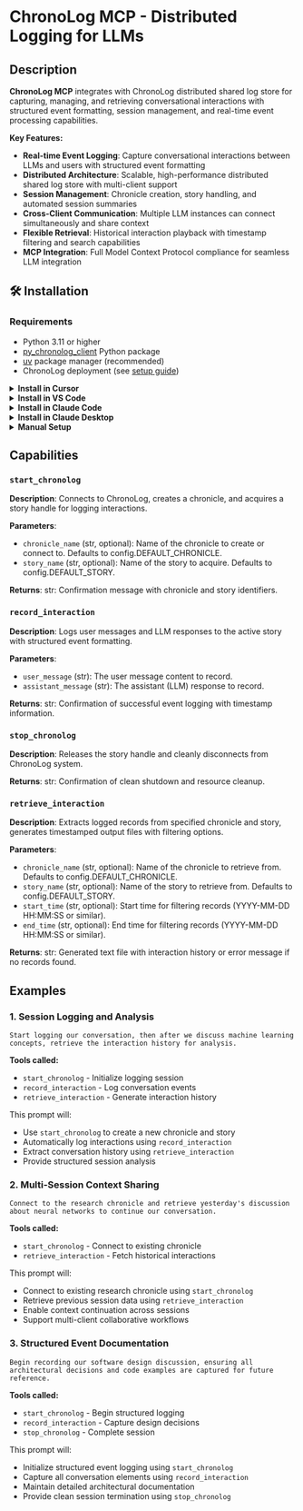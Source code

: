 # ChronoLog MCP - Distributed Logging for LLMs


## Description

**ChronoLog MCP** integrates with ChronoLog distributed shared log store for capturing, managing, and retrieving conversational interactions with structured event formatting, session management, and real-time event processing capabilities.

**Key Features:**
- **Real-time Event Logging**: Capture conversational interactions between LLMs and users with structured event formatting
- **Distributed Architecture**: Scalable, high-performance distributed shared log store with multi-client support
- **Session Management**: Chronicle creation, story handling, and automated session summaries
- **Cross-Client Communication**: Multiple LLM instances can connect simultaneously and share context
- **Flexible Retrieval**: Historical interaction playback with timestamp filtering and search capabilities
- **MCP Integration**: Full Model Context Protocol compliance for seamless LLM integration


## 🛠️ Installation

### Requirements

- Python 3.11 or higher
- [py_chronolog_client](https://github.com/grc-iit/ChronoLog) Python package
- [uv](https://docs.astral.sh/uv/) package manager (recommended)
- ChronoLog deployment (see [setup guide](https://github.com/iowarp/scientific-mcps/blob/main/Chronolog/docs/Chronolog_setup.md))

<details>
<summary><b>Install in Cursor</b></summary>

Go to: `Settings` -> `Cursor Settings` -> `MCP` -> `Add new global MCP server`

Pasting the following configuration into your Cursor `~/.cursor/mcp.json` file is the recommended approach. You may also install in a specific project by creating `.cursor/mcp.json` in your project folder. See [Cursor MCP docs](https://docs.cursor.com/context/model-context-protocol) for more info.

```json
{
  "mcpServers": {
    "chronolog-mcp": {
      "command": "uvx",
      "args": ["iowarp-mcps", "chronolog"]
    }
  }
}
```

</details>

<details>
<summary><b>Install in VS Code</b></summary>

Add this to your VS Code MCP config file. See [VS Code MCP docs](https://code.visualstudio.com/docs/copilot/chat/mcp-servers) for more info.

```json
"mcp": {
  "servers": {
    "chronolog-mcp": {
      "type": "stdio",
      "command": "uvx",
      "args": ["iowarp-mcps", "chronolog"]
    }
  }
}
```

</details>

<details>
<summary><b>Install in Claude Code</b></summary>

Run this command. See [Claude Code MCP docs](https://docs.anthropic.com/en/docs/agents-and-tools/claude-code/tutorials#set-up-model-context-protocol-mcp) for more info.

```sh
claude mcp add chronolog-mcp -- uvx iowarp-mcps chronolog
```

</details>

<details>
<summary><b>Install in Claude Desktop</b></summary>

Add this to your Claude Desktop `claude_desktop_config.json` file. See [Claude Desktop MCP docs](https://modelcontextprotocol.io/quickstart/user) for more info.

```json
{
  "mcpServers": {
    "chronolog-mcp": {
      "command": "uvx",
      "args": ["iowarp-mcps", "chronolog"]
    }
  }
}
```

</details>

<details>
<summary><b>Manual Setup</b></summary>

**Linux/macOS:**
```bash
CLONE_DIR=$(pwd)
git clone https://github.com/iowarp/iowarp-mcps.git
uv --directory=$CLONE_DIR/iowarp-mcps/mcps/Chronolog run chronolog-mcp --help
```

**Windows CMD:**
```cmd
set CLONE_DIR=%cd%
git clone https://github.com/iowarp/iowarp-mcps.git
uv --directory=%CLONE_DIR%\iowarp-mcps\mcps\Chronolog run chronolog-mcp --help
```

**Windows PowerShell:**
```powershell
$env:CLONE_DIR=$PWD
git clone https://github.com/iowarp/iowarp-mcps.git
uv --directory=$env:CLONE_DIR\iowarp-mcps\mcps\Chronolog run chronolog-mcp --help
```

</details>

## Capabilities

### `start_chronolog`
**Description**: Connects to ChronoLog, creates a chronicle, and acquires a story handle for logging interactions.

**Parameters**:
- `chronicle_name` (str, optional): Name of the chronicle to create or connect to. Defaults to config.DEFAULT_CHRONICLE.
- `story_name` (str, optional): Name of the story to acquire. Defaults to config.DEFAULT_STORY.

**Returns**: str: Confirmation message with chronicle and story identifiers.

### `record_interaction`
**Description**: Logs user messages and LLM responses to the active story with structured event formatting.

**Parameters**:
- `user_message` (str): The user message content to record.
- `assistant_message` (str): The assistant (LLM) response to record.

**Returns**: str: Confirmation of successful event logging with timestamp information.

### `stop_chronolog`
**Description**: Releases the story handle and cleanly disconnects from ChronoLog system.

**Returns**: str: Confirmation of clean shutdown and resource cleanup.

### `retrieve_interaction`
**Description**: Extracts logged records from specified chronicle and story, generates timestamped output files with filtering options.

**Parameters**:
- `chronicle_name` (str, optional): Name of the chronicle to retrieve from. Defaults to config.DEFAULT_CHRONICLE.
- `story_name` (str, optional): Name of the story to retrieve from. Defaults to config.DEFAULT_STORY.
- `start_time` (str, optional): Start time for filtering records (YYYY-MM-DD HH:MM:SS or similar).
- `end_time` (str, optional): End time for filtering records (YYYY-MM-DD HH:MM:SS or similar).

**Returns**: str: Generated text file with interaction history or error message if no records found.
## Examples

### 1. Session Logging and Analysis
```
Start logging our conversation, then after we discuss machine learning concepts, retrieve the interaction history for analysis.
```

**Tools called:**
- `start_chronolog` - Initialize logging session
- `record_interaction` - Log conversation events  
- `retrieve_interaction` - Generate interaction history

This prompt will:
- Use `start_chronolog` to create a new chronicle and story
- Automatically log interactions using `record_interaction`
- Extract conversation history using `retrieve_interaction`
- Provide structured session analysis

### 2. Multi-Session Context Sharing
```
Connect to the research chronicle and retrieve yesterday's discussion about neural networks to continue our conversation.
```

**Tools called:**
- `start_chronolog` - Connect to existing chronicle
- `retrieve_interaction` - Fetch historical interactions

This prompt will:
- Connect to existing research chronicle using `start_chronolog`
- Retrieve previous session data using `retrieve_interaction`
- Enable context continuation across sessions
- Support multi-client collaborative workflows

### 3. Structured Event Documentation
```
Begin recording our software design discussion, ensuring all architectural decisions and code examples are captured for future reference.
```

**Tools called:**
- `start_chronolog` - Begin structured logging
- `record_interaction` - Capture design decisions
- `stop_chronolog` - Complete session

This prompt will:
- Initialize structured event logging using `start_chronolog`
- Capture all conversation elements using `record_interaction`
- Maintain detailed architectural documentation
- Provide clean session termination using `stop_chronolog`

